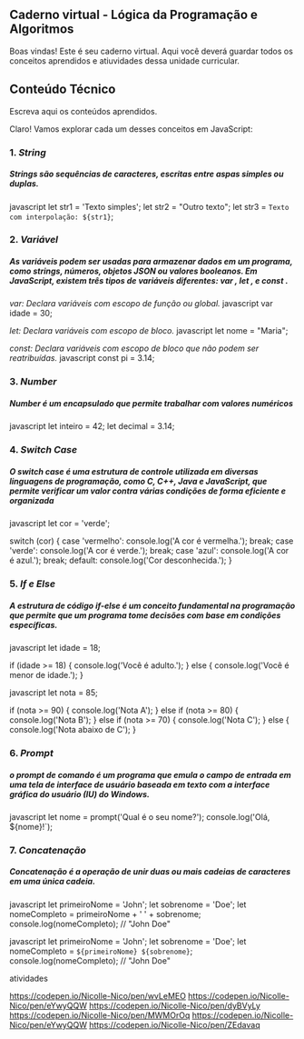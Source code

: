 ## Caderno virtual - Lógica da Programação e Algoritmos
Boas vindas! Este é seu caderno virtual. Aqui você deverá guardar todos os conceitos aprendidos e atiuvidades dessa unidade curricular. 


## Conteúdo Técnico
Escreva aqui os conteúdos aprendidos.

Claro! Vamos explorar cada um desses conceitos em JavaScript:

### 1. *String*

##### Strings são sequências de caracteres, escritas entre aspas simples ou duplas.

javascript
let str1 = 'Texto simples';
let str2 = "Outro texto";
let str3 = `Texto com interpolação: ${str1}`;


### 2. *Variável*

##### As variáveis ​​podem ser usadas para armazenar dados em um programa, como strings, números, objetos JSON ou valores booleanos. Em JavaScript, existem três tipos de variáveis ​​diferentes: var , let , e const .

*var: Declara variáveis com escopo de função ou global.*
  javascript
  var idade = 30;
  

*let: Declara variáveis com escopo de bloco.*
  javascript
  let nome = "Maria";
  

*const: Declara variáveis com escopo de bloco que não podem ser reatribuídas.*
  javascript
  const pi = 3.14;
  

### 3. *Number*
##### Number é um encapsulado que permite trabalhar com valores numéricos

javascript
let inteiro = 42;
let decimal = 3.14;


### 4. *Switch Case*
##### O switch case é uma estrutura de controle utilizada em diversas linguagens de programação, como C, C++, Java e JavaScript, que permite verificar um valor contra várias condições de forma eficiente e organizada


javascript
let cor = 'verde';

switch (cor) {
  case 'vermelho':
    console.log('A cor é vermelha.');
    break;
  case 'verde':
    console.log('A cor é verde.');
    break;
  case 'azul':
    console.log('A cor é azul.');
    break;
  default:
    console.log('Cor desconhecida.');
}


### 5. *If e Else*
##### A estrutura de código if-else é um conceito fundamental na programação que permite que um programa tome decisões com base em condições específicas. 


javascript
let idade = 18;

if (idade >= 18) {
  console.log('Você é adulto.');
} else {
  console.log('Você é menor de idade.');
}



javascript
let nota = 85;

if (nota >= 90) {
  console.log('Nota A');
} else if (nota >= 80) {
  console.log('Nota B');
} else if (nota >= 70) {
  console.log('Nota C');
} else {
  console.log('Nota abaixo de C');
}


### 6. *Prompt*
##### o prompt de comando é um programa que emula o campo de entrada em uma tela de interface de usuário baseada em texto com a interface gráfica do usuário (IU) do Windows. 


javascript
let nome = prompt('Qual é o seu nome?');
console.log('Olá, ${nome}!`);


### 7. *Concatenação*
##### Concatenação é a operação de unir duas ou mais cadeias de caracteres em uma única cadeia. 

  javascript
  let primeiroNome = 'John';
  let sobrenome = 'Doe';
  let nomeCompleto = primeiroNome + ' ' + sobrenome;
  console.log(nomeCompleto); // "John Doe"
  

  javascript
  let primeiroNome = 'John';
  let sobrenome = 'Doe';
  let nomeCompleto = `${primeiroNome} ${sobrenome}`;
  console.log(nomeCompleto); // "John Doe"

atividades

https://codepen.io/Nicolle-Nico/pen/wvLeMEO
https://codepen.io/Nicolle-Nico/pen/eYwyQQW
https://codepen.io/Nicolle-Nico/pen/dyBVyLy
https://codepen.io/Nicolle-Nico/pen/MWMOrOq
https://codepen.io/Nicolle-Nico/pen/eYwyQQW
https://codepen.io/Nicolle-Nico/pen/ZEdavaq

